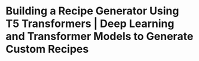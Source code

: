 # Building a Recipe Generator Using T5 Transformers | Deep Learning and Transformer Models to Generate Custom Recipes
